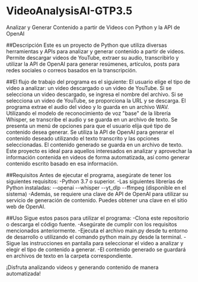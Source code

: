 # VideoAnalysisAI-GTP3.5
Analizar y Generar Contenido a partir de Videos con Python y la API de OpenAI

##Descripción
Este es un proyecto de Python que utiliza diversas herramientas y APIs para analizar y generar contenido a partir de videos. Permite descargar videos de YouTube, extraer su audio, transcribirlo y utilizar la API de OpenAI para generar resúmenes, artículos, posts para redes sociales o correos basados en la transcripción.

##El flujo de trabajo del programa es el siguiente:
El usuario elige el tipo de video a analizar: un video descargado o un video de YouTube.
Si se selecciona un video descargado, se ingresa el nombre del archivo. Si se selecciona un video de YouTube, se proporciona la URL y se descarga.
El programa extrae el audio del video y lo guarda en un archivo WAV.
Utilizando el modelo de reconocimiento de voz "base" de la librería Whisper, se transcribe el audio y se guarda en un archivo de texto.
Se presenta un menú de opciones para que el usuario elija qué tipo de contenido desea generar.
Se utiliza la API de OpenAI para generar el contenido deseado utilizando el texto transcrito y las opciones seleccionadas.
El contenido generado se guarda en un archivo de texto.
Este proyecto es ideal para aquellos interesados en analizar y aprovechar la información contenida en videos de forma automatizada, así como generar contenido escrito basado en esa información.

##Requisitos
Antes de ejecutar el programa, asegúrate de tener los siguientes requisitos:
-Python 3.7 o superior.
-Las siguientes librerías de Python instaladas:
--openai
--whisper
--yt_dlp
--ffmpeg (disponible en el sistema)
-Además, se requiere una clave de API de OpenAI para utilizar su servicio de generación de contenido. Puedes obtener una clave en el sitio web de OpenAI.

##Uso
Sigue estos pasos para utilizar el programa:
-Clona este repositorio o descarga el código fuente.
-Asegúrate de cumplir con los requisitos mencionados anteriormente.
-Ejecuta el archivo main.py desde tu entorno de desarrollo o utilizando el comando python main.py desde la terminal.
-Sigue las instrucciones en pantalla para seleccionar el video a analizar y elegir el tipo de contenido a generar.
-El contenido generado se guardará en archivos de texto en la carpeta correspondiente.

¡Disfruta analizando videos y generando contenido de manera automatizada!
